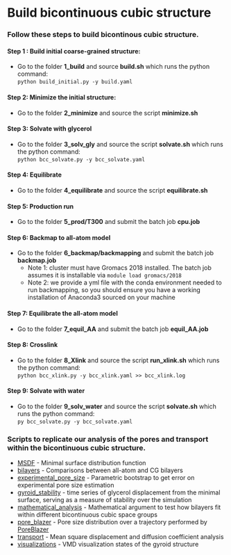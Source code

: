 # Build bicontinuous cubic structure
### Follow these steps to build bicontinous cubic structure. 

#### Step 1 : Build initial coarse-grained structure:
* Go to the folder **1_build** and source **build.sh** which runs the python command:\
`python build_initial.py -y build.yaml`

#### Step 2: Minimize the initial structure:
* Go to the folder **2_minimize** and source the script **minimize.sh**

#### Step 3: Solvate with glycerol
* Go to the folder **3_solv_gly** and source the script **solvate.sh** which runs the python command:\
`python bcc_solvate.py -y bcc_solvate.yaml`

#### Step 4: Equilibrate 
* Go to the folder **4_equilibrate** and source the script **equilibrate.sh**

#### Step 5: Production run
* Go to the folder **5_prod/T300** and submit the batch job **cpu.job**

#### Step 6: Backmap to all-atom model
* Go to the folder **6_backmap/backmapping** and submit the batch job **backmap.job**
    * Note 1: cluster must have Gromacs 2018 installed. The batch job assumes it is installable via `module load gromacs/2018`
    * Note 2: we provide a yml file with the conda environment needed to run backmapping, so you should ensure you have a working installation of Anaconda3 sourced on your machine

#### Step 7: Equilibrate the all-atom model
* Go to the folder **7_equil_AA** and submit the batch job **equil_AA.job**

#### Step 8: Crosslink
* Go to the folder **8_Xlink** and source the script **run_xlink.sh** which runs the python command:\
`python bcc_xlink.py -y bcc_xlink.yaml >> bcc_xlink.log`

#### Step 9: Solvate with water
* Go to the folder **9_solv_water** and source the script **solvate.sh** which runs the python command:\
`py bcc_solvate.py -y bcc_solvate.yaml`

### Scripts to replicate our analysis of the pores and transport within the bicontinuous cubic structure.
* [MSDF](analysis/MSDF) - Minimal surface distribution function
* [bilayers](analysis/bilayers) - Comparisons between all-atom and CG bilayers
* [experimental_pore_size](analysis/experimental_pore_size) - Parametric bootstrap to get error on experimental pore size estimation
* [gyroid_stability](analysis/gyroid_stability) - time series of glycerol displacement from the minimal surface, serving as a measure of stability over the simulation
* [mathematical_analysis](analysis/mathematical_analysis) - Mathematical argument to test how bilayers fit within different bicontinuous cubic space groups
* [pore_blazer](analysis/pore_blazer) - Pore size distribution over a trajectory performed by [PoreBlazer](https://github.com/SarkisovGitHub/PoreBlazer)
* [transport](analysis/transport) - Mean square displacement and diffusion coefficient analysis
* [visualizations](analysis/visualizations) - VMD visualization states of the gyroid structure





